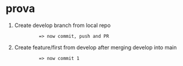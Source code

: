 # prova

1. Create develop branch from local repo 

                => now commit, push and PR 

2. Create feature/first from develop after merging develop into main 

                => now commit 1 